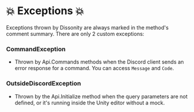 # 💥 Exceptions 💥

Exceptions thrown by Dissonity are always marked in the method's comment summary. There are only 2 custom exceptions:

### CommandException

- Thrown by Api.Commands methods when the Discord client sends an error response for a command. You can access `Message` and `Code`.

### OutsideDiscordException

- Thrown by the Api.Initialize method when the query parameters are not defined, or it's running inside the Unity editor without a mock.